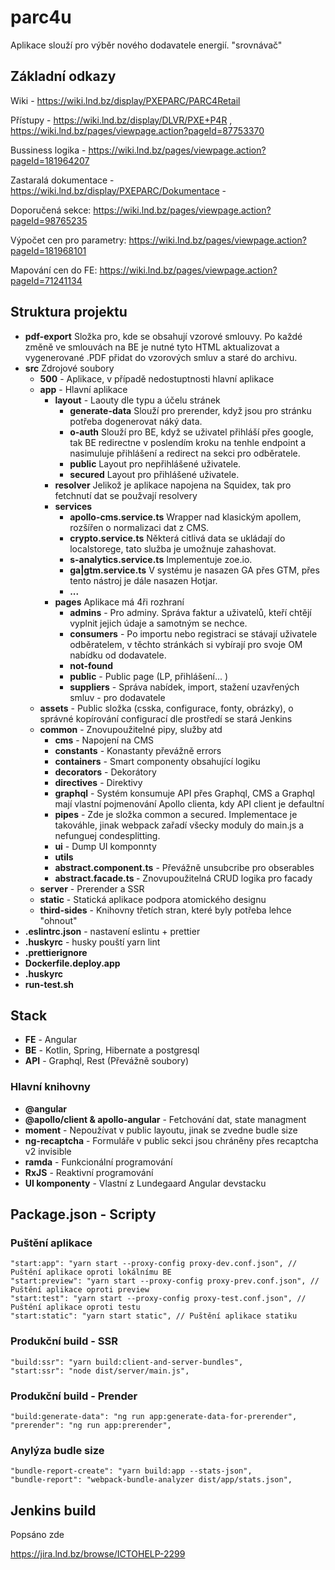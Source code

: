 # parc4u

Aplikace slouží pro výběr nového dodavatele energií. "srovnávač"

## Základní odkazy
Wiki - https://wiki.lnd.bz/display/PXEPARC/PARC4Retail

Přístupy - https://wiki.lnd.bz/display/DLVR/PXE+P4R , https://wiki.lnd.bz/pages/viewpage.action?pageId=87753370

Bussiness logika - https://wiki.lnd.bz/pages/viewpage.action?pageId=181964207

Zastaralá dokumentace - https://wiki.lnd.bz/display/PXEPARC/Dokumentace -

Doporučená sekce: https://wiki.lnd.bz/pages/viewpage.action?pageId=98765235

Výpočet cen pro parametry: https://wiki.lnd.bz/pages/viewpage.action?pageId=181968101

Mapování cen do FE: https://wiki.lnd.bz/pages/viewpage.action?pageId=71241134

## Struktura projektu

- <b>pdf-export</b> Složka pro, kde se obsahují vzorové smlouvy. Po každé změně ve smlouvách na BE je nutné tyto HTML aktualizovat a vygenerované .PDF přidat do vzorových smluv a staré do archivu.
- <b>src</b> Zdrojové soubory
    - <b>500</b> - Aplikace, v případě nedostuptnosti hlavní aplikace
    - <b>app</b> - Hlavní aplikace
      - <b>layout</b> - Laouty dle typu a účelu stránek
        - <b>generate-data</b> Slouží pro prerender, když jsou pro stránku potřeba dogenerovat náký data.
        - <b>o-auth</b> Slouží pro BE, když se uživatel přihláší přes google, tak BE redirectne v poslendím kroku na tenhle endpoint a nasimuluje přihlášení a redirect na sekci pro odběratele.
        - <b>public</b> Layout pro nepřihlášené uživatele.
        - <b>secured</b> Layout pro přihlášené uživatele.
      - <b>resolver</b> Jelikož je aplikace napojena na Squidex, tak pro fetchnutí dat se použvají resolvery
      - <b>services</b>
        - <b>apollo-cms.service.ts</b> Wrapper nad klasickým apollem, rozšířen o normalizaci dat z CMS. 
        - <b>crypto.service.ts</b> Některá citlivá data se ukládají do localstorege, tato služba je umožnuje zahashovat.
        - <b>s-analytics.service.ts</b> Implementuje zoe.io.
        - <b>ga|gtm.service.ts</b> V systému je nasazen GA přes GTM, přes tento nástroj je dále nasazen Hotjar.
        - <b>...</b>
      - <b>pages</b> Aplikace má 4ři rozhraní
        - <b>admins</b> - Pro adminy. Správa faktur a uživatelů, kteří chtějí vyplnit jejich údaje a samotným se nechce.  
        - <b>consumers</b> - Po importu nebo registraci se stávají uživatele odběratelem, v těchto stránkách si vybírají pro svoje OM nabídku od dodavatele. 
        - <b>not-found</b> 
        - <b>public</b> - Public page (LP, přihlášení... )
        - <b>suppliers</b> - Správa nabídek, import, stažení uzavřených smluv - pro dodavatele
    - <b>assets</b> - Public složka (csska, configurace, fonty, obrázky), o správné kopírování configurací dle prostředí se stará Jenkins
    - <b>common</b> - Znovupoužitelné pipy, služby atd
        - <b>cms</b> - Napojení na CMS
        - <b>constants</b> - Konastanty převážně errors
        - <b>containers</b> - Smart componenty obsahující logiku
        - <b>decorators</b> - Dekorátory
        - <b>directives</b> -  Direktivy
        - <b>graphql</b> - Systém konsumuje API přes Graphql, CMS a Graphql mají vlastní pojmenování Apollo clienta, kdy API client je defaultní
        - <b>pipes</b> - Zde je složka common a secured. Implementace je takováhle, jinak webpack zařadí všecky moduly do main.js a nefunguej condesplitting.
        - <b>ui</b> - Dump UI komponnty
        - <b>utils</b> 
        - <b>abstract.component.ts</b> - Převážně unsubcribe pro obserables
        - <b>abstract.facade.ts </b> - Znovupoužitelná CRUD logika pro facady
    - <b>server</b> - Prerender a SSR
    - <b>static</b> - Statická aplikace podpora atomického designu
    - <b>third-sides</b> - Knihovny třetích stran, které byly potřeba lehce "ohnout"
- <b>.eslintrc.json</b> - nastavení eslintu + prettier
- <b>.huskyrc</b> - husky pouští yarn lint
- <b>.prettierignore</b>
- <b>Dockerfile.deploy.app</b>
- <b>.huskyrc</b>
- <b>run-test.sh</b>

## Stack
- <b>FE</b> - Angular
- <b>BE</b> - Kotlin, Spring, Hibernate a postgresql
- <b>API</b> - Graphql, Rest (Převážně soubory)

### Hlavní knihovny
- <b>@angular</b>
- <b>@apollo/client & apollo-angular</b> - Fetchování dat, state managment
- <b>moment</b> - Nepoužívat v public layoutu, jinak se zvedne budle size
- <b>ng-recaptcha</b> - Formuláře v public sekci jsou chráněny přes recaptcha v2 invisible  
- <b>ramda</b> - Funkcionální programování
- <b>RxJS</b> - Reaktivní programování
- <b>UI komponenty</b> - Vlastní z Lundegaard Angular devstacku

## Package.json - Scripty
### Puštění aplikace

    "start:app": "yarn start --proxy-config proxy-dev.conf.json", // Puštění aplikace oproti lokálnímu BE
    "start:preview": "yarn start --proxy-config proxy-prev.conf.json", // Puštění aplikace oproti preview
    "start:test": "yarn start --proxy-config proxy-test.conf.json", // Puštění aplikace oproti testu
    "start:static": "yarn start static", // Puštění aplikace statiku

### Produkční build - SSR

    "build:ssr": "yarn build:client-and-server-bundles", 
    "start:ssr": "node dist/server/main.js",

### Produkční build - Prender

    "build:generate-data": "ng run app:generate-data-for-prerender",
    "prerender": "ng run app:prerender",

### Anylýza budle size

    "bundle-report-create": "yarn build:app --stats-json",
    "bundle-report": "webpack-bundle-analyzer dist/app/stats.json",


## Jenkins build
Popsáno zde

https://jira.lnd.bz/browse/ICTOHELP-2299
